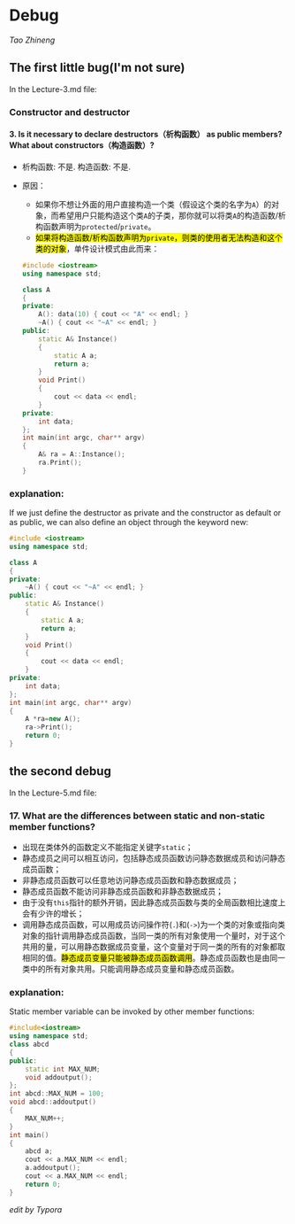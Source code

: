# Debug
*Tao Zhineng*
## The first little bug(I'm not sure)
In the Lecture-3.md file:
###	Constructor and destructor
#### 3. Is it necessary to declare destructors（析构函数） as public members? What about constructors（构造函数）?

- 析构函数: 不是. 构造函数: 不是.
- 原因：
  - 如果你不想让外面的用户直接构造一个类（假设这个类的名字为`A`）的对象，而希望用户只能构造这个类`A`的子类，那你就可以将类`A`的构造函数/析构函数声明为`protected`/`private`。
  - <mark>如果将构造函数/析构函数声明为`private`，则类的使用者无法构造和这个类的对象</mark>，单件设计模式由此而来：

  ```cpp
  #include <iostream>
  using namespace std;
  
  class A
  {
  private:
      A(): data(10) { cout << "A" << endl; }
      ~A() { cout << "~A" << endl; }
  public:
      static A& Instance()
      {
          static A a;
          return a;
      }
      void Print()
      {
          cout << data << endl;
      }
  private:
      int data;
  };
  int main(int argc, char** argv)
  {
      A& ra = A::Instance();
      ra.Print();
  }
  ```
### explanation:

If we just define the destructor as private and the constructor as default or as public, we can also define an object through the keyword new:
```cpp
#include <iostream>
using namespace std;

class A
{
private:
    ~A() { cout << "~A" << endl; }
public:
    static A& Instance()
    {
        static A a;
        return a;
    }
    void Print()
    {
        cout << data << endl;
    }
private:
    int data;
};
int main(int argc, char** argv)
{
    A *ra=new A();
    ra->Print();
    return 0;
}
```
## the second debug
In the Lecture-5.md file:
### 17.	What are the differences between static and non-static member functions?

- 出现在类体外的函数定义不能指定关键字`static`；
- 静态成员之间可以相互访问，包括静态成员函数访问静态数据成员和访问静态成员函数；
- 非静态成员函数可以任意地访问静态成员函数和静态数据成员；
- 静态成员函数不能访问非静态成员函数和非静态数据成员；
- 由于没有`this`指针的额外开销，因此静态成员函数与类的全局函数相比速度上会有少许的增长；
- 调用静态成员函数，可以用成员访问操作符(`.`)和(`->`)为一个类的对象或指向类对象的指针调用静态成员函数，当同一类的所有对象使用一个量时，对于这个共用的量，可以用静态数据成员变量，这个变量对于同一类的所有的对象都取相同的值。<mark>静态成员变量只能被静态成员函数调用</mark>。静态成员函数也是由同一类中的所有对象共用。只能调用静态成员变量和静态成员函数。
### explanation:
Static member variable can be invoked by other member functions:
```cpp
#include<iostream>
using namespace std;
class abcd
{
public:
	static int MAX_NUM;
	void addoutput();
};
int abcd::MAX_NUM = 100;
void abcd::addoutput()
{
	MAX_NUM++;
}
int main()
{
	abcd a;
	cout << a.MAX_NUM << endl;
	a.addoutput();
	cout << a.MAX_NUM << endl;
	return 0;
}
```

*edit by Typora*